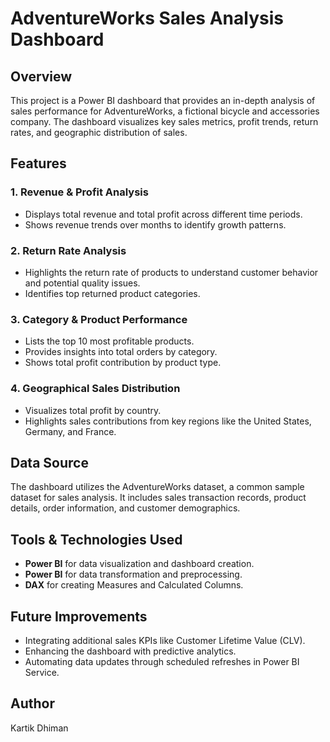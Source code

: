 # AdventureWorks Sales Analysis Dashboard

## Overview
This project is a Power BI dashboard that provides an in-depth analysis of sales performance for AdventureWorks, a fictional bicycle and accessories company. The dashboard visualizes key sales metrics, profit trends, return rates, and geographic distribution of sales.

## Features
### 1. **Revenue & Profit Analysis**
- Displays total revenue and total profit across different time periods.
- Shows revenue trends over months to identify growth patterns.

### 2. **Return Rate Analysis**
- Highlights the return rate of products to understand customer behavior and potential quality issues.
- Identifies top returned product categories.

### 3. **Category & Product Performance**
- Lists the top 10 most profitable products.
- Provides insights into total orders by category.
- Shows total profit contribution by product type.

### 4. **Geographical Sales Distribution**
- Visualizes total profit by country.
- Highlights sales contributions from key regions like the United States, Germany, and France.

## Data Source
The dashboard utilizes the AdventureWorks dataset, a common sample dataset for sales analysis. It includes sales transaction records, product details, order information, and customer demographics.

## Tools & Technologies Used
- **Power BI** for data visualization and dashboard creation.
- **Power BI** for data transformation and preprocessing.
- **DAX** for creating Measures and Calculated Columns.


## Future Improvements
- Integrating additional sales KPIs like Customer Lifetime Value (CLV).
- Enhancing the dashboard with predictive analytics.
- Automating data updates through scheduled refreshes in Power BI Service.

## Author
Kartik Dhiman


